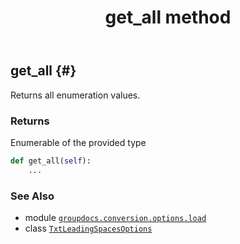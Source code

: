 ﻿---
title: get_all method
second_title: GroupDocs.Conversion for Python via .NET API References
description: 
type: docs
weight: 40
url: /python-net/groupdocs.conversion.options.load/txtleadingspacesoptions/get_all/
is_root: false
---

## get_all {#}

Returns all enumeration values.


### Returns 


Enumerable of the provided type


```python
def get_all(self):
    ...
```





### See Also
* module [`groupdocs.conversion.options.load`](../../)
* class [`TxtLeadingSpacesOptions`](/conversion/python-net/groupdocs.conversion.options.load/txtleadingspacesoptions)

